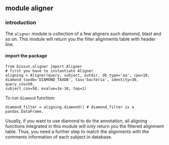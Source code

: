 ## module aligner

### introduction
The `aligner` module is collection of a few aligners such diamond, blast and so on. This
module will return you the filter alignments table with header line.

#### import the package
```doctest
from biosut.aligner import Aligner
# first you have to instantiate Aligner
aligning = Aligner(query, subject, outdir, db_type='aa', cpu=10, 
diamond_taxdb='DIAMOND_TAXDB', tax='bacteria', identity=30, query_cov=50,
subject_cov=50, evalue=1e-10, top=1)
```

To run `diamond` function:
```doctest
diamond_filter = aligning.diamond() # diamond_filter is a pandas.DataFrame.
```

Usually, if you want to use diamond to do the annotation, all aligning functions
integrated in this module will only return you the filtered alignment table.
Thus, you need a further step to match the alignments with the comments
information of each subject in database.

